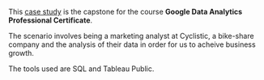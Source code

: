 This [case study](Capstone1.md) is the capstone for the course **Google Data Analytics Professional Certificate**. 

The scenario involves being a marketing analyst at Cyclistic, a bike-share company and the analysis of their data in order for us to acheive business growth. 

The tools used are SQL and Tableau Public. 
